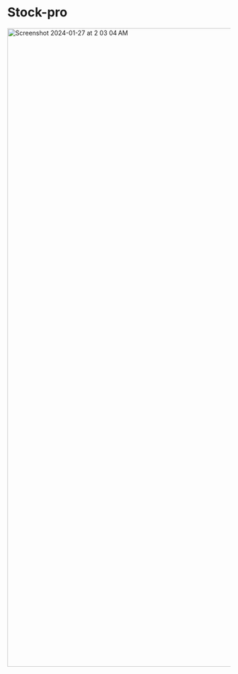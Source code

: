 # Stock-pro
 
<img width="1440" alt="Screenshot 2024-01-27 at 2 03 04 AM" src="https://github.com/vasantharatnam/Stock-pro/assets/97663396/f0cabc97-8250-4d19-97e7-1847cc98e4e4">

